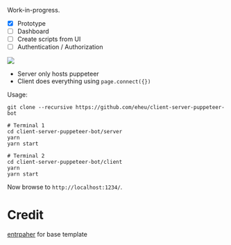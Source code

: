 Work-in-progress.

- [X] Prototype
- [ ] Dashboard
- [ ] Create scripts from UI
- [ ] Authentication / Authorization

![](https://i.imgur.com/aU1PMxI.gif)

- Server only hosts puppeteer 
- Client does everything using `page.connect({})`

Usage:
```
git clone --recursive https://github.com/eheu/client-server-puppeteer-bot

# Terminal 1
cd client-server-puppeteer-bot/server
yarn
yarn start

# Terminal 2
cd client-server-puppeteer-bot/client
yarn
yarn start
```

Now browse to `http://localhost:1234/`.

# Credit
[entrpaher](https://github.com/entrptaher/playground-react-puppeteer/) for base template
